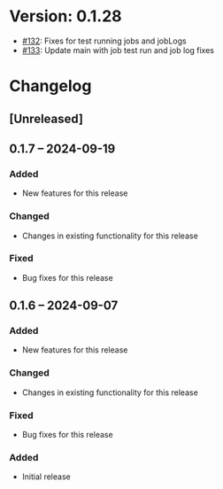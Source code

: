 # Version: 0.1.28

* [#132](https://github.com/ConductionNL/openconnector/pull/132): Fixes for test running jobs and jobLogs
* [#133](https://github.com/ConductionNL/openconnector/pull/133): Update main with job test run and job log fixes


# Changelog

## [Unreleased]
## 0.1.7 – 2024-09-19
### Added
- New features for this release

### Changed
- Changes in existing functionality for this release

### Fixed
- Bug fixes for this release

## 0.1.6 – 2024-09-07
### Added
- New features for this release

### Changed
- Changes in existing functionality for this release

### Fixed
- Bug fixes for this release

### Added
- Initial release

